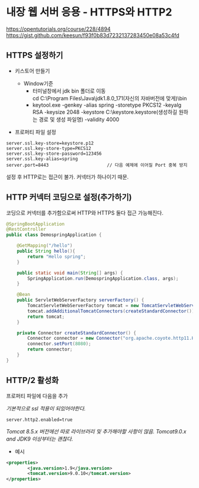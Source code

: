내장 웹 서버 응용 - HTTPS와 HTTP2
===

https://opentutorials.org/course/228/4894
https://gist.github.com/keesun/f93f0b83d7232137283450e08a53c4fd

HTTPS 설정하기
---
+ 키스토어 만들기  
  - Window기준  
    - 터미널창에서 jdk bin 폴더로 이동  
      cd C:\Program Files\Java\jdk1.8.0_171(자신의 자바버전에 맞게)\bin
    - keytool.exe -genkey -alias spring -storetype PKCS12 -keyalg RSA -keysize 2048 -keystore C:\keystore\.keystore(생성하길 원하는 경로 및 생성 파일명) -validity 4000

+ 프로퍼티 파일 설정
```
server.ssl.key-store=keystore.p12
server.ssl.key-store-type=PKCS12
server.ssl.key-store-password=123456
server.ssl.key-alias=spring
server.port=8443                      // 다음 예제에 이어질 Port 중복 방지
```

설정 후 HTTP로는 접근이 불가. 커넥터가 하나이기 때문. 

HTTP 커넥터 코딩으로 설정(추가하기)
---
코딩으로 커넥터를 추가함으로써 HTTP와 HTTPS 둘다 접근 가능해진다.  

```java
@SpringBootApplication
@RestController
public class DemospringApplication {

    @GetMapping("/hello")
    public String hello(){
        return "Hello spring";
    }

    public static void main(String[] args) {
        SpringApplication.run(DemospringApplication.class, args);
    }

    @Bean
    public ServletWebServerFactory serverFactory() {
        TomcatServletWebServerFactory tomcat = new TomcatServletWebServerFactory();
        tomcat.addAdditionalTomcatConnectors(createStandardConnector());
        return tomcat;
    }

    private Connector createStandardConnector() {
        Connector connector = new Connector("org.apache.coyote.http11.Http11NioProtocol");
        connector.setPort(8080);
        return connector;
    }
}
```  

HTTP/2 활성화
---
프로퍼티 파일에 다음을 추가  

_기본적으로 ssl 적용이 되있어야한다._  

```
server.http2.enabled=true
```
_Tomcat 8.5.x 버전에선 따로 라이브러리 및 추가해야할 사항이 많음. Tomcat9.0.x and JDK9 이상부터는 괜찮다._

+ 예시
```xml
<properties>
        <java.version>1.9</java.version>
        <tomcat.version>9.0.10</tomcat.version>
</properties>
```
